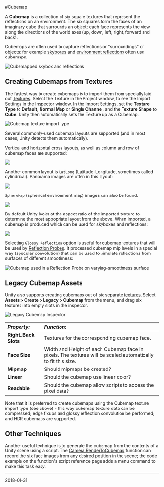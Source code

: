 #Cubemap

A __Cubemap__ is a collection of six square textures that represent the
reflections on an environment. The six squares form the faces of an imaginary cube that surrounds an
object; each face represents the view along the directions of the world axes
(up, down, left, right, forward and back).

Cubemaps are often used to capture reflections or "surroundings" of objects; for example
[skyboxes](class-Skybox) and [environment reflections](class-ReflectionProbe) often use cubemaps.


![Cubemapped skybox and reflections](../uploads/Main/CubeMapExample.jpg) 


## Creating Cubemaps from Textures

The fastest way to create cubemaps is to import them from specially laid out [Textures](class-TextureImporter).
Select the Texture in the Project window, to see the Import Settings in the Inspector window. In the Import Settings, set the __Texture Type__ to __Default__, __Normal Map__ or __Single Channel__, and the __Texture Shape__ to __Cube__. Unity then automatically sets the Texture up as a Cubemap. 

![Cubemap texture import type](../uploads/Textures/CubeImportInspector.png)

Several commonly-used cubemap layouts are supported (and in most cases, Unity detects them automatically).

Vertical and horizontal cross layouts, as well as column and row of cubemap faces are supported:

![](../uploads/Textures/CubeLayout6Faces.png) 

Another common layout is `LatLong` (Latitude-Longitude, sometimes called cylindrical). Panorama images are
often in this layout:

![](../uploads/Textures/CubeLayoutLatLong.png)

`SphereMap` (spherical environment map) images can also be found:

![](../uploads/Textures/CubeLayoutSphereMap.png)

By default Unity looks at the aspect ratio of the imported texture to determine the most appopriate layout from
the above. When imported, a cubemap is produced which can be used for skyboxes and reflections:

![](../uploads/Textures/CubeImportedView.png)

Selecting `Glossy Reflection` option is useful for cubemap textures that will be used by
[Reflection Probes](class-ReflectionProbe). It processed cubemap mip levels in a special way
(specular convolution) that can be used to simulate reflections from surfaces of different smoothness:

![Cubemap used in a Reflection Probe on varying-smoothness surface](../uploads/Textures/CubeOptionGlossyReflections.png)


## Legacy Cubemap Assets

Unity also supports creating cubemaps out of six separate [textures](class-TextureImporter).
Select __Assets &gt; Create &gt; Legacy &gt; Cubemap__ from the menu,
and drag six textures into empty slots in the inspector.

![Legacy Cubemap Inspector](../uploads/Main/Inspector-CubeMap.jpg)

|**_Property:_** |**_Function:_** |
|:---|:---|
|__Right..Back Slots__ |Textures for the corresponding cubemap face. |
|__Face Size__ |Width and Height of each Cubemap face in pixels. The textures will be scaled automatically to fit this size. |
|__Mipmap__ |Should mipmaps be created? |
|__Linear__ |Should the cubemap use linear color? |
|__Readable__ |Should the cubemap allow scripts to access the pixel data? |

Note that it is preferred to create cubemaps using the Cubemap texture import type (see above) - this
way cubemap texture data can be compressed; edge fixups and glossy reflection convolution be performed;
and HDR cubemaps are supported.


## Other Techniques

Another useful technique is to generate the cubemap from the contents of a Unity scene using a script.
The [Camera.RenderToCubemap](ScriptRef:Camera.RenderToCubemap.html) function can record the six face
images from any desired position in the scene; the code example on the function's script reference page
adds a menu command to make this task easy.

---

<span class="page-edit"> 2018-01-31  <!-- include IncludeTextAmendPageSomeEdit --></span>
